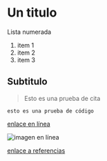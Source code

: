# Un titulo
Lista numerada
1. item 1
2. item 2
3. item 3
## Subtitulo

>Esto es una prueba de cita 

```
esto es una prueba de código
```
[enlace en línea](http://www.limni.net)

![imagen en línea](https://www.sientegalicia.com/blog/wp-content/uploads/2020/02/1170x690.jpg)

[enlace a referencias](referencias.md)


